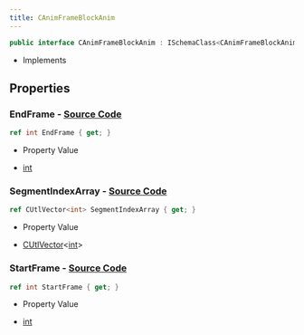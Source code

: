 ```yaml
---
title: CAnimFrameBlockAnim
---
```


```csharp
public interface CAnimFrameBlockAnim : ISchemaClass<CAnimFrameBlockAnim>, ISchemaField, ISchemaClass, INativeHandle
```

- Implements

## Properties

### **EndFrame** - [Source Code](https://github.com/swiftly-solution/swiftlys2/blob/main/managed/src/SwiftlyS2.Generated/Schemas/Interfaces/CAnimFrameBlockAnim.cs#L18)

```csharp
ref int EndFrame { get; }
```

- Property Value

- [int](https://learn.microsoft.com/dotnet/api/system.int32)

### **SegmentIndexArray** - [Source Code](https://github.com/swiftly-solution/swiftlys2/blob/main/managed/src/SwiftlyS2.Generated/Schemas/Interfaces/CAnimFrameBlockAnim.cs#L20)

```csharp
ref CUtlVector<int> SegmentIndexArray { get; }
```

- Property Value

- [CUtlVector](/docs/api/-1)<[int](https://learn.microsoft.com/dotnet/api/system.int32)>

### **StartFrame** - [Source Code](https://github.com/swiftly-solution/swiftlys2/blob/main/managed/src/SwiftlyS2.Generated/Schemas/Interfaces/CAnimFrameBlockAnim.cs#L16)

```csharp
ref int StartFrame { get; }
```

- Property Value

- [int](https://learn.microsoft.com/dotnet/api/system.int32)

